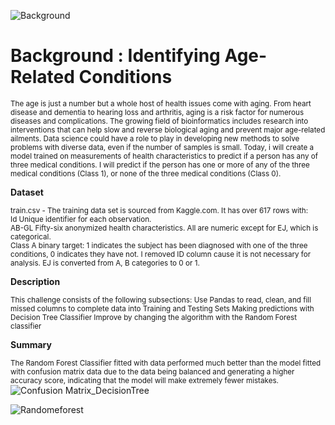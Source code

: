 ![Background](https://github.com/lisahh986/ICR-Related-Conditions/assets/119891031/644f1129-a966-4e14-9963-d29519288ecf)


# Background : Identifying Age-Related Conditions 

<sub>The age is just a number but a whole host of health issues come with aging. From heart disease and dementia to hearing loss and arthritis, aging is a risk factor for numerous diseases and complications. The growing field of bioinformatics includes research into interventions that can help slow and reverse biological aging and prevent major age-related ailments. Data science could have a role to play in developing new methods to solve problems with diverse data, even if the number of samples is small. 
Today, i will create a model trained on measurements of health characteristics to predict if a person has any of three medical conditions. I will predict if the person has one or more of any of the three medical conditions (Class 1), or none of the three medical conditions (Class 0). </sub>

**Dataset**

<sub>train.csv - The training data set is sourced from Kaggle.com. It has over 617 rows with:  
Id Unique identifier for each observation.  
AB-GL Fifty-six anonymized health characteristics. All are numeric except for EJ, which is categorical.  
Class A binary target: 1 indicates the subject has been diagnosed with one of the three conditions, 0 indicates they have not. 
I removed ID column cause it is not necessary for analysis. 
EJ is converted from A, B categories to 0 or 1.
</sub>

**Description**

<sub>This challenge consists of the following subsections:
 Use Pandas to read, clean, and fill missed columns to complete data into Training and Testing Sets
 Making predictions with Decision Tree Classifier
 Improve by changing the algorithm with the Random Forest classifier 
 </sub>
 
 **Summary**
 
 <sub>The Random Forest Classifier fitted with data performed much better than the model fitted with confusion matrix data due to the data being balanced and generating a higher accuracy score, indicating that the model will make extremely fewer mistakes.
 </sub>
 ![Confusion Matrix_DecisionTree](https://github.com/lisahh986/ICR-Related-Conditions/assets/119891031/16343031-50e5-4123-aaad-b7637d42605a)

![Randomeforest](https://github.com/lisahh986/ICR-Related-Conditions/assets/119891031/5abab84a-bdaf-4efc-8110-eeafc75818f6)



